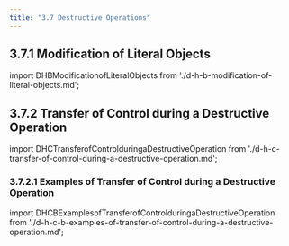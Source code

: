 ```yaml
---
title: "3.7 Destructive Operations"
---
```


## 3.7.1 Modification of Literal Objects

import DHBModificationofLiteralObjects from './d-h-b-modification-of-literal-objects.md';
<DHBModificationofLiteralObjects />
## 3.7.2 Transfer of Control during a Destructive Operation

import DHCTransferofControlduringaDestructiveOperation from './d-h-c-transfer-of-control-during-a-destructive-operation.md';
<DHCTransferofControlduringaDestructiveOperation />
### 3.7.2.1 Examples of Transfer of Control during a Destructive Operation

import DHCBExamplesofTransferofControlduringaDestructiveOperation from './d-h-c-b-examples-of-transfer-of-control-during-a-destructive-operation.md';
<DHCBExamplesofTransferofControlduringaDestructiveOperation />

